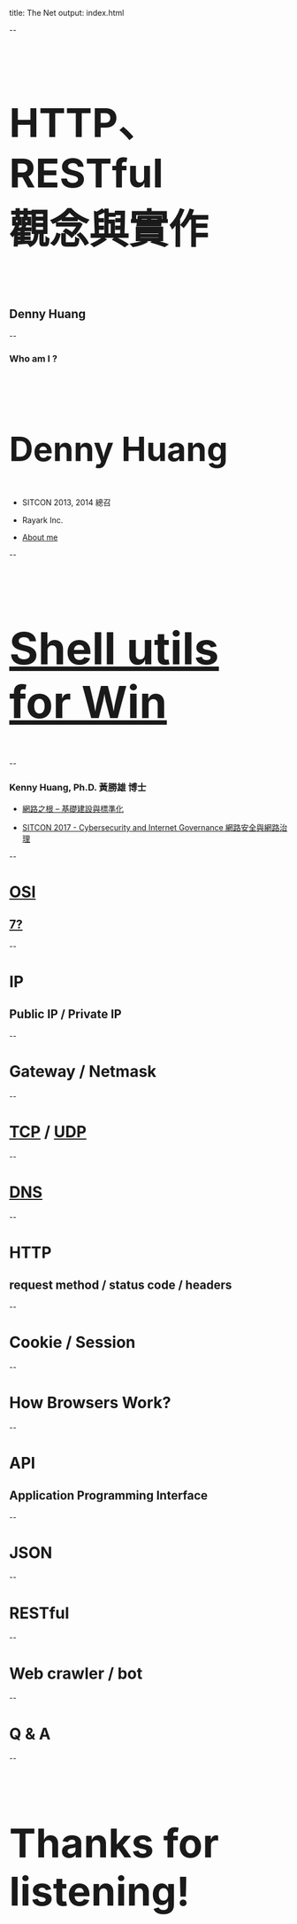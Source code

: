 title: The Net
output: index.html

--

<h1 style="font-size: 72px">
  HTTP、RESTful<br />
  觀念與實作<br />
</h1>
<br />

## Denny Huang

--

### Who am I ?

<br />
<h2 style="font-size: 60px">
  <b>Denny Huang</b>
</h2>

* SITCON 2013, 2014 總召

* Rayark Inc.

* <a href="http://about.me/denny0223" target="_blank">About me</a>

--

<a href="https://github.com/denny0223/shell-utils-for-win" target="_blank">
	<h1 style="font-size: 80px">Shell utils for Win</h1>
</a>

--

### Kenny Huang, Ph.D. 黃勝雄 博士

* <a href="https://www.tahr.org.tw/files/infra.v3.pdf" target="_blank">網路之根 – 基礎建設與標準化</a>


* <a href="https://www.youtube.com/watch?v=aa_DdMpNI5Q" target="_blank">SITCON 2017 - Cybersecurity and Internet Governance 網路安全與網路治理</a>

--

# <a href="https://zh.wikipedia.org/wiki/OSI%E6%A8%A1%E5%9E%8B" target="_blank">OSI</a>
## <a href="https://www.explainxkcd.com/wiki/index.php/1417:_Seven" target="_blank">7?</a>

--

# IP
## Public IP / Private IP

--

# Gateway / Netmask

--

# <a href="https://zh.wikipedia.org/wiki/%E4%BC%A0%E8%BE%93%E6%8E%A7%E5%88%B6%E5%8D%8F%E8%AE%AE" target="_blank">TCP</a> / <a href="https://zh.wikipedia.org/wiki/%E7%94%A8%E6%88%B7%E6%95%B0%E6%8D%AE%E6%8A%A5%E5%8D%8F%E8%AE%AE" target="_blank">UDP</a>

--

# <a href="https://zh.wikipedia.org/wiki/%E8%B6%85%E6%96%87%E6%9C%AC%E4%BC%A0%E8%BE%93%E5%8D%8F%E8%AE%AE" target="_blank">DNS</a>

--

# HTTP
## request method / status code / headers

--

# Cookie / Session

--

# How Browsers Work?

--

# API
## Application Programming Interface

--

# JSON

--

# RESTful

--

# Web crawler / bot

--

# Q & A

--

<h1 style="font-size: 72px">
  Thanks for listening!
</h1>
